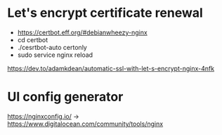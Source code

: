 # Let's encrypt certificate renewal

- https://certbot.eff.org/#debianwheezy-nginx
- cd certbot
- ./cesrtbot-auto certonly
- sudo service nginx reload


https://dev.to/adamkdean/automatic-ssl-with-let-s-encrypt-nginx-4nfk

# UI config generator

https://nginxconfig.io/ -> https://www.digitalocean.com/community/tools/nginx
